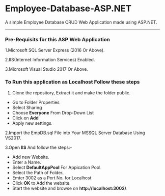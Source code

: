 # Employee-Database-ASP.NET
A simple Employee Database CRUD Web Application made using ASP.NET. 
________________________________________________________________________________

### Pre-Requisits for this ASP Web Application
  1.Microsoft SQL Server Express (2016 Or Above).
  
  2.IIS(Internet Information Services) Enabled.
  
  3.Microsoft Visual Studio 2017 Or Above.

### To Run this application as Localhost Follow these steps
  1. Clone the repository, Extract it and make the folder public.
  - Go to Folder Properties
  - Select Sharing
  - Choose **Everyone** From Drop-Down List
  - Click on **Add**
  - Apply new settings.
    
  2.Import the EmpDB.sql File into Your MSSQL Server Database Using VS2017.
  
  3.Open **IIS** And follow the steps:-
  - Add new Website.
  - Enter a Name.
  - Select **DefaultAppPool** For Appication Pool.
  - Select the Path of Folder.
  - Emter 3002 as a Port No. for Localhost
  - Click **OK** to Add the website.
  - Start the website and browse on **http://localhost:3002/**.
